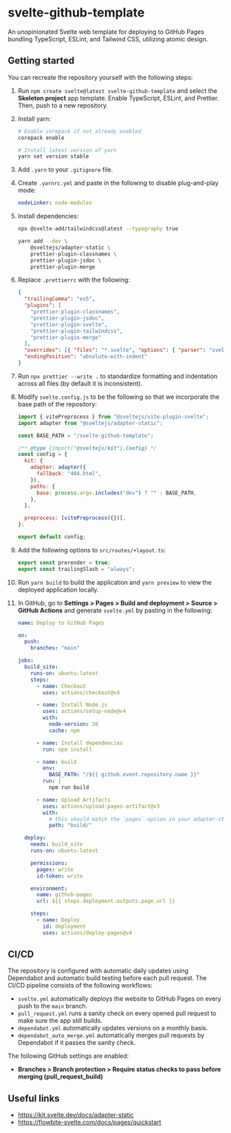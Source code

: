 # svelte-github-template

An unopinionated Svelte web template for deploying to GitHub Pages bundling TypeScript, ESLint, and Tailwind CSS, utilizing atomic design.

## Getting started

You can recreate the repository yourself with the following steps:

1.  Run `npm create svelte@latest svelte-github-template` and select the **Skeleton project** app template. Enable TypeScript, ESLint, and Prettier. Then, push to a new repository.

2.  Install yarn:

    ```bash
    # Enable corepack if not already enabled
    corepack enable

    # Install latest version of yarn
    yarn set version stable
    ```

3.  Add `.yarn` to your `.gitignore` file.

4.  Create `.yarnrc.yml` and paste in the following to disable plug-and-play mode:

    ```yaml
    nodeLinker: node-modules
    ```

5.  Install dependencies:

    ```bash
    npx @svelte-add/tailwindcss@latest --typography true

    yarn add --dev \
        @sveltejs/adapter-static \
        prettier-plugin-classnames \
        prettier-plugin-jsdoc \
        prettier-plugin-merge
    ```

6.  Replace `.prettierrc` with the following:

    ```json
    {
      "trailingComma": "es5",
      "plugins": [
        "prettier-plugin-classnames",
        "prettier-plugin-jsdoc",
        "prettier-plugin-svelte",
        "prettier-plugin-tailwindcss",
        "prettier-plugin-merge"
      ],
      "overrides": [{ "files": "*.svelte", "options": { "parser": "svelte" } }],
      "endingPosition": "absolute-with-indent"
    }
    ```

7.  Run `npx prettier --write .` to standardize formatting and indentation across all files (by default it is inconsistent).

8.  Modify `svelte.config.js` to be the following so that we incorporate the base path of the repository:

    ```js
    import { vitePreprocess } from "@sveltejs/vite-plugin-svelte";
    import adapter from "@sveltejs/adapter-static";
    
    const BASE_PATH = "/svelte-github-template";
    
    /** @type {import("@sveltejs/kit").Config} */
    const config = {
      kit: {
        adapter: adapter({
          fallback: "404.html",
        }),
        paths: {
          base: process.argv.includes("dev") ? "" : BASE_PATH,
        },
      },
    
      preprocess: [vitePreprocess({})],
    };
    
    export default config;
    ```

9.  Add the following options to `src/routes/+layout.ts`:

    ```js
    export const prerender = true;
    export const trailingSlash = "always";
    ```

10. Run `yarn build` to build the application and `yarn preview` to view the deployed application locally.

11. In GitHub, go to **Settings > Pages > Build and deployment > Source > GitHub Actions** and generate `svelte.yml` by pasting in the following:

    ```yml
    name: Deploy to GitHub Pages

    on:
      push:
        branches: "main"

    jobs:
      build_site:
        runs-on: ubuntu-latest
        steps:
          - name: Checkout
            uses: actions/checkout@v4

          - name: Install Node.js
            uses: actions/setup-node@v4
            with:
              node-version: 20
              cache: npm

          - name: Install dependencies
            run: npm install

          - name: build
            env:
              BASE_PATH: "/${{ github.event.repository.name }}"
            run: |
              npm run build

          - name: Upload Artifacts
            uses: actions/upload-pages-artifact@v3
            with:
              # this should match the `pages` option in your adapter-static options
              path: "build/"

      deploy:
        needs: build_site
        runs-on: ubuntu-latest

        permissions:
          pages: write
          id-token: write

        environment:
          name: github-pages
          url: ${{ steps.deployment.outputs.page_url }}

        steps:
          - name: Deploy
            id: deployment
            uses: actions/deploy-pages@v4
    ```

## CI/CD

The repository is configured with automatic daily updates using Dependabot and automatic build testing before each pull request. The CI/CD pipeline consists of the following workflows:

- `svelte.yml` automatically deploys the website to GitHub Pages on every push to the `main` branch.
- `pull_request.yml` runs a sanity check on every opened pull request to make sure the app still builds.
- `dependabot.yml` automatically updates versions on a monthly basis.
- `dependabot_auto_merge.yml` automatically merges pull requests by Dependabot if it passes the sanity check.

The following GitHub settings are enabled:

- **Branches > Branch protection > Require status checks to pass before merging (pull_request_build)**

## Useful links

- https://kit.svelte.dev/docs/adapter-static
- https://flowbite-svelte.com/docs/pages/quickstart
